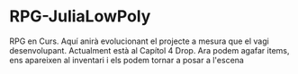 # RPG-JuliaLowPoly
RPG en Curs. Aquí anirà evolucionant el projecte a mesura que el vagi desenvolupant. Actualment està al Capítol 4 Drop. Ara podem agafar items, ens apareixen al inventari i els podem tornar a posar a l'escena
